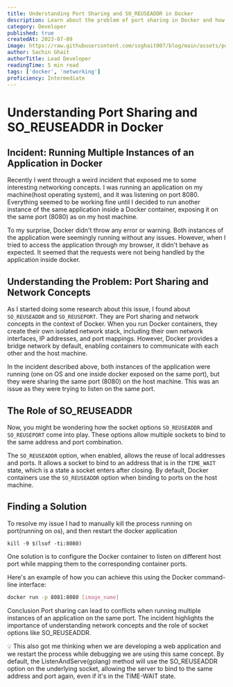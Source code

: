```yaml
---
title: Understanding Port Sharing and SO_REUSEADDR in Docker
description: Learn about the problem of port sharing in Docker and how the SO_REUSEADDR option relates to it. Gain insights into network concepts and how they impact running multiple instances of an application on the same port. Find solutions to overcome port conflicts in Docker.
category: Developer
published: true
createdAt: 2023-07-09
image: https://raw.githubusercontent.com/ssghait007/blog/main/assets/po.webp
author: Sachin Ghait
authorTitle: Lead Developer
readingTime: 5 min read
tags: ['docker', 'networking']
proficiency: Intermediate
---
```


# Understanding Port Sharing and SO_REUSEADDR in Docker

## Incident: Running Multiple Instances of an Application in Docker

Recently I went through a weird incident that exposed me to some interesting networking concepts. I was running an application on my machine(host operating system), and it was listening on port 8080. Everything seemed to be working fine until I decided to run another instance of the same application inside a Docker container, exposing it on the same port (8080) as on my host machine.

To my surprise, Docker didn't throw any error or warning. Both instances of the application were seemingly running without any issues. However, when I tried to access the application through my browser, it didn't behave as expected. It seemed that the requests were not being handled by the application inside docker.

## Understanding the Problem: Port Sharing and Network Concepts

As I started doing some research about this issue, I found about `SO_REUSEADDR` and `SO_REUSEPORT`. They are Port sharing and network concepts in the context of Docker. When you run Docker containers, they create their own isolated network stack, including their own network interfaces, IP addresses, and port mappings. However, Docker provides a bridge network by default, enabling containers to communicate with each other and the host machine.

In the incident described above, both instances of the application were running (one on OS and one inside docker exposed on the same port), but they were sharing the same port (8080) on the host machine. This was an issue as they were trying to listen on the same port.

## The Role of SO_REUSEADDR

Now, you might be wondering how the socket options `SO_REUSEADDR` and `SO_REUSEPORT` come into play. These options allow multiple sockets to bind to the same address and port combination. 

The `SO_REUSEADDR` option, when enabled, allows the reuse of local addresses and ports. It allows a socket to bind to an address that is in the `TIME_WAIT` state, which is a state a socket enters after closing. By default, Docker containers use the `SO_REUSEADDR` option when binding to ports on the host machine.

## Finding a Solution

To resolve my issue I had to manually kill the process running on port(running on os), and then restart the docker application
```
kill -9 $(lsof -ti:8080)
```

One solution is to configure the Docker container to listen on different host port while mapping them to the corresponding container ports. 

Here's an example of how you can achieve this using the Docker command-line interface:

```bash
docker run -p 8081:8080 [image_name]
```



Conclusion
Port sharing can lead to conflicts when running multiple instances of an application on the same port. The incident highlights the importance of understanding network concepts and the role of socket options like SO_REUSEADDR.

💡 This also got me thinking when we are developing a web application and we restart the process while debugging we are using this same concept. By default, the ListenAndServe(golang) method will use the SO_REUSEADDR option on the underlying socket, allowing the server to bind to the same address and port again, even if it's in the TIME-WAIT state.
